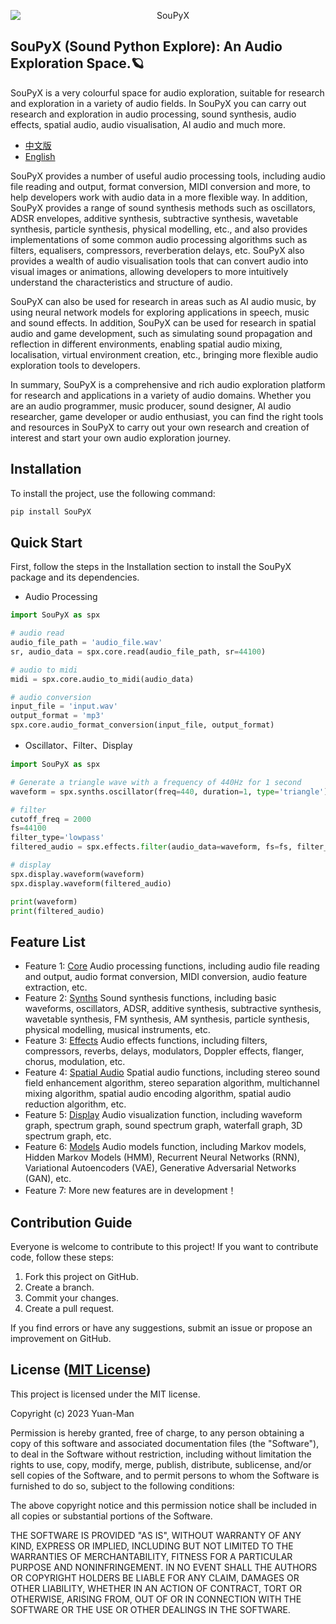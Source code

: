 <p align="center">
  <img src="SouPyX.png" alt="SouPyX" style="display:block; margin:auto; transform: scale(1.0);" />
</p>

## SouPyX (Sound Python Explore): An Audio Exploration Space.🪐

SouPyX is a very colourful space for audio exploration, suitable for research and exploration in a variety of audio fields. In SouPyX you can carry out research and exploration in audio processing, sound synthesis, audio effects, spatial audio, audio visualisation, AI audio and much more.

- [中文版](./README_CN.md)
- [English](./README.md)

SouPyX provides a number of useful audio processing tools, including audio file reading and output, format conversion, MIDI conversion and more, to help developers work with audio data in a more flexible way. In addition, SouPyX provides a range of sound synthesis methods such as oscillators, ADSR envelopes, additive synthesis, subtractive synthesis, wavetable synthesis, particle synthesis, physical modelling, etc., and also provides implementations of some common audio processing algorithms such as filters, equalisers, compressors, reverberation delays, etc. SouPyX also provides a wealth of audio visualisation tools that can convert audio into visual images or animations, allowing developers to more intuitively understand the characteristics and structure of audio.

SouPyX can also be used for research in areas such as AI audio music, by using neural network models for exploring applications in speech, music and sound effects. In addition, SouPyX can be used for research in spatial audio and game development, such as simulating sound propagation and reflection in different environments, enabling spatial audio mixing, localisation, virtual environment creation, etc., bringing more flexible audio exploration tools to developers.

In summary, SouPyX is a comprehensive and rich audio exploration platform for research and applications in a variety of audio domains. Whether you are an audio programmer, music producer, sound designer, AI audio researcher, game developer or audio enthusiast, you can find the right tools and resources in SouPyX to carry out your own research and creation of interest and start your own audio exploration journey.

## Installation

To install the project, use the following command:

```python
pip install SouPyX
```

## Quick Start

First, follow the steps in the Installation section to install the SouPyX package and its dependencies.

* Audio Processing

```python
import SouPyX as spx

# audio read
audio_file_path = 'audio_file.wav'
sr, audio_data = spx.core.read(audio_file_path, sr=44100)

# audio to midi
midi = spx.core.audio_to_midi(audio_data)

# audio conversion
input_file = 'input.wav'
output_format = 'mp3'
spx.core.audio_format_conversion(input_file, output_format)
```

* Oscillator、Filter、Display

```python
import SouPyX as spx

# Generate a triangle wave with a frequency of 440Hz for 1 second
waveform = spx.synths.oscillator(freq=440, duration=1, type='triangle')

# filter
cutoff_freq = 2000
fs=44100
filter_type='lowpass'
filtered_audio = spx.effects.filter(audio_data=waveform, fs=fs, filter_type=filter_type, cutoff_freq=cutoff_freq)

# display
spx.display.waveform(waveform)
spx.display.waveform(filtered_audio)

print(waveform)
print(filtered_audio)
```

## Feature List

* Feature 1: [Core](./SouPyX/core.py) Audio processing functions, including audio file reading and output, audio format conversion, MIDI conversion, audio feature extraction, etc.
* Feature 2: [Synths](./SouPyX/synths.py) Sound synthesis functions, including basic waveforms, oscillators, ADSR, additive synthesis, subtractive synthesis, wavetable synthesis, FM synthesis, AM synthesis, particle synthesis, physical modelling, musical instruments, etc.
* Feature 3: [Effects](./SouPyX/effects.py) Audio effects functions, including filters, compressors, reverbs, delays, modulators, Doppler effects, flanger, chorus, modulation, etc.
* Feature 4: [Spatial Audio](./SouPyX/spatial.py) Spatial audio functions, including stereo sound field enhancement algorithm, stereo separation algorithm, multichannel mixing algorithm, spatial audio encoding algorithm, spatial audio reduction algorithm, etc.
* Feature 5: [Display](./SouPyX/display.py) Audio visualization function, including waveform graph, spectrum graph, sound spectrum graph, waterfall graph, 3D spectrum graph, etc.
* Feature 6: [Models](./SouPyX/models.py) Audio models function, including Markov models, Hidden Markov Models (HMM), Recurrent Neural Networks (RNN), Variational Autoencoders (VAE), Generative Adversarial Networks (GAN), etc.
* Feature 7: More new features are in development！

## Contribution Guide

Everyone is welcome to contribute to this project! If you want to contribute code, follow these steps:

1. Fork this project on GitHub.
2. Create a branch.
3. Commit your changes.
4. Create a pull request.

If you find errors or have any suggestions, submit an issue or propose an improvement on GitHub.

## License ([MIT License](./LICENSE))

This project is licensed under the MIT license.

Copyright (c) 2023 Yuan-Man

Permission is hereby granted, free of charge, to any person obtaining a copy of this software and associated documentation files (the "Software"), to deal in the Software without restriction, including without limitation the rights to use, copy, modify, merge, publish, distribute, sublicense, and/or sell copies of the Software, and to permit persons to whom the Software is furnished to do so, subject to the following conditions:

The above copyright notice and this permission notice shall be included in all copies or substantial portions of the Software.

THE SOFTWARE IS PROVIDED "AS IS", WITHOUT WARRANTY OF ANY KIND, EXPRESS OR IMPLIED, INCLUDING BUT NOT LIMITED TO THE WARRANTIES OF MERCHANTABILITY, FITNESS FOR A PARTICULAR PURPOSE AND NONINFRINGEMENT. IN NO EVENT SHALL THE AUTHORS OR COPYRIGHT HOLDERS BE LIABLE FOR ANY CLAIM, DAMAGES OR OTHER LIABILITY, WHETHER IN AN ACTION OF CONTRACT, TORT OR OTHERWISE, ARISING FROM, OUT OF OR IN CONNECTION WITH THE SOFTWARE OR THE USE OR OTHER DEALINGS IN THE SOFTWARE.
